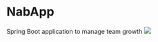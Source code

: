 # NabApp
Spring Boot application to manage team growth
![](https://github.com/mojilinux/NabApp/actions/workflows/maven.yml/badge.svg)
